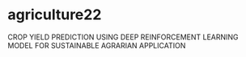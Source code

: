 # agriculture22
CROP YIELD PREDICTION USING DEEP REINFORCEMENT LEARNING MODEL FOR SUSTAINABLE AGRARIAN APPLICATION
